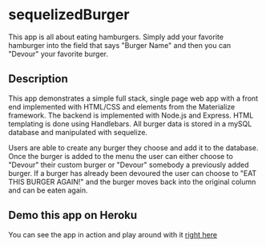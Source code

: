 # sequelizedBurger
This app is all about eating hamburgers. Simply add your favorite hamburger into the field that says "Burger Name" and then you can "Devour" your favorite burger.

## Description
This app demonstrates a simple full stack, single page web app with a front end implemented with HTML/CSS and elements from the Materialize framework. The backend is implemented with Node.js and Express. HTML templating is done using Handlebars. All burger data is stored in a mySQL database and manipulated with sequelize. 

Users are able to create any burger they choose and add it to the database. Once the burger is added to the menu the user can either choose to "Devour" their custom burger or "Devour" somebody a previously added burger. If a burger has already been devoured the user can choose to "EAT THIS BURGER AGAIN!" and the burger moves back into the original column and can be eaten again. 

## Demo this app on Heroku
You can see the app in action and play around with it [right here](https://damp-earth-46730.herokuapp.com/)